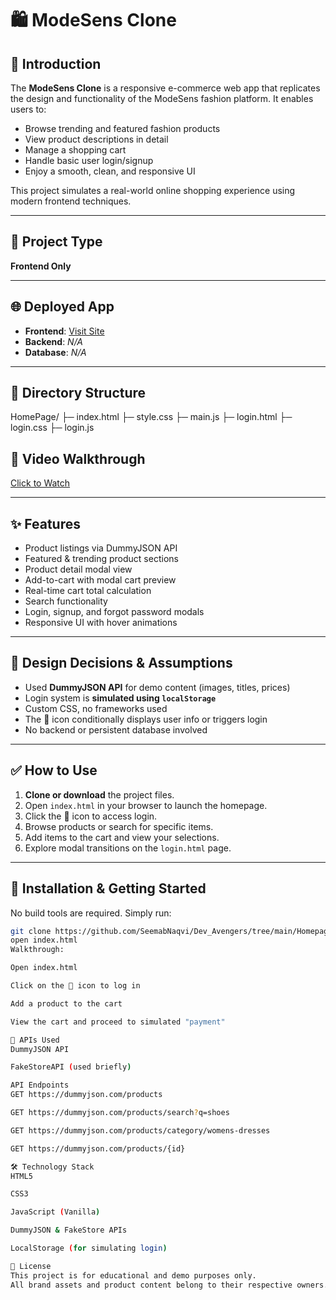 # 🛍️ ModeSens Clone

## 🧩 Introduction
The **ModeSens Clone** is a responsive e-commerce web app that replicates the design and functionality of the ModeSens fashion platform. It enables users to:
- Browse trending and featured fashion products
- View product descriptions in detail
- Manage a shopping cart
- Handle basic user login/signup
- Enjoy a smooth, clean, and responsive UI

This project simulates a real-world online shopping experience using modern frontend techniques.

---

## 📁 Project Type
**Frontend Only**

---

## 🌐 Deployed App
- **Frontend**: [Visit Site](https://deluxe-jelly-c5d006.netlify.app/index.html)
- **Backend**: _N/A_
- **Database**: _N/A_

---

## 📂 Directory Structure
HomePage/ ├─ index.html ├─ style.css ├─ main.js ├─ login.html ├─ login.css ├─ login.js

## 🎥 Video Walkthrough
[Click to Watch](https://drive.google.com/file/d/14wlqSy0b_WnAMgabqEqfsJCVwVkjWfzk/view?usp=sharing)

---

## ✨ Features
- Product listings via DummyJSON API
- Featured & trending product sections
- Product detail modal view
- Add-to-cart with modal cart preview
- Real-time cart total calculation
- Search functionality
- Login, signup, and forgot password modals
- Responsive UI with hover animations

---

## 🧠 Design Decisions & Assumptions
- Used **DummyJSON API** for demo content (images, titles, prices)
- Login system is **simulated using `localStorage`**
- Custom CSS, no frameworks used
- The 👤 icon conditionally displays user info or triggers login
- No backend or persistent database involved

---

## ✅ How to Use
1. **Clone or download** the project files.
2. Open `index.html` in your browser to launch the homepage.
3. Click the 👤 icon to access login.
4. Browse products or search for specific items.
5. Add items to the cart and view your selections.
6. Explore modal transitions on the `login.html` page.

---

## 🚀 Installation & Getting Started
No build tools are required. Simply run:
```bash
git clone https://github.com/SeemabNaqvi/Dev_Avengers/tree/main/Homepage
open index.html
Walkthrough:

Open index.html

Click on the 👤 icon to log in

Add a product to the cart

View the cart and proceed to simulated "payment"

🔌 APIs Used
DummyJSON API

FakeStoreAPI (used briefly)

API Endpoints
GET https://dummyjson.com/products

GET https://dummyjson.com/products/search?q=shoes

GET https://dummyjson.com/products/category/womens-dresses

GET https://dummyjson.com/products/{id}

🛠️ Technology Stack
HTML5

CSS3

JavaScript (Vanilla)

DummyJSON & FakeStore APIs

LocalStorage (for simulating login)

📄 License
This project is for educational and demo purposes only.
All brand assets and product content belong to their respective owners.


